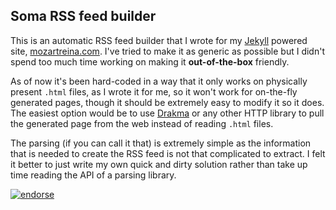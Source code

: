 ## Soma RSS feed builder
This is an automatic RSS feed builder that I wrote for my [Jekyll](https://github.com/mojombo/jekyll/) powered site, [mozartreina.com](http://mozartreina.com). I've tried to make it as generic as possible but I didn't spend too much time working on making it **out-of-the-box** friendly. 

As of now it's been hard-coded in a way that it only works on physically present `.html` files, as I wrote it for me, so it won't work for on-the-fly generated pages, though it should be extremely easy to modify it so it does. The easiest option would be to use [Drakma](http://weitz.de/drakma/) or any other HTTP library to pull the generated page from the web instead of reading `.html` files.

The parsing (if you can call it that) is extremely simple as the
information that is needed to create the RSS feed is not that
complicated to extract. I felt it better to just write my own quick
and dirty solution rather than take up time reading the API of a
parsing library.

[![endorse](https://api.coderwall.com/paradigmshift/endorsecount.png)](https://coderwall.com/paradigmshift)
